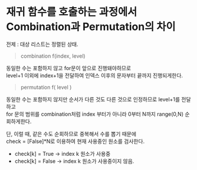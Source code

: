 
# 재귀 함수를 호출하는 과정에서 Combination과 Permutation의 차이

전제 : 대상 리스트는 정렬된 상태.

> combination f(index, level)

동일한 수는 포함하지 않고 for문이 앞으로 진행돼야하므로   
level+1 이외에 index+1을 전달하여 인덱스 이후의 문자부터 끝까지 진행되게한다.

> permutation f( level )  

동일한 수는 포함하지 않지만 순서가 다른 것도 다른 것으로 인정하므로 level+1를 전달하고  
for 문의  범위를 combination처럼 index 부터가 아니라 0부터 N까지 range(0,N) 순회하게한다.  

단, 이럴 때, 같은 수도 순회하므로 중복해서 수를 뽑기 때문에  
check = [False]*N로 이용하여 현재 사용중인 원소를 검사한다.

- check[k] = True -> index k 원소가 사용중
- check[k] = False -> index k 원소가 사용중이지 않음.
